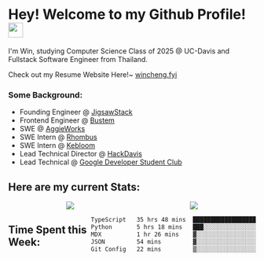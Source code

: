 <h1>Hey! Welcome to my Github Profile! <img src="https://emojis.slackmojis.com/emojis/images/1531849430/4246/blob-sunglasses.gif?1531849430" width="30"/>
</h1>

<p>I'm Win, studying Computer Science Class of 2025 @ UC-Davis and Fullstack Software Engineer from Thailand.</p>
<p>Check out my Resume Website Here!~ <a href ="https://wincheng.fyi/">wincheng.fyi</a></p>
<h3>Some Background:</h3>
<ul>
  <li>Founding Engineer @ <a href = "https://jigsawstack.com/">JigsawStack</a></li>
  <li>Frontend Engineer @ <a href = "https://bustem.com/">Bustem</a></li>
  <li>SWE @ <a href="https://aggieworks.org//">AggieWorks</a></li>
  <li>SWE Intern @ <a href = "https://www.rhombus.com/">Rhombus</a></li>
  <li>SWE Intern @ <a href = "https://www.kebloom.com/">Kebloom</a></li>
  <li>Lead Technical Director @ <a href="https://hackdavis.io/">HackDavis</a></li>
  <li>Lead Technical @ <a href="https://gdscucdavis.com/">Google Developer Student Club</a></li>
</ul>

<h2>Here are my current Stats:</h2>
<div align="center">
  <div style="display: flex; justify-content: space-around; align-items: flex-start">
  <a href="https://github.com/winzamark123/">
    <img src="https://github-readme-stats.vercel.app/api?username=winzamark123&count_private=true&rank_icon=github&show_icons=true&theme=codeSTACKr&include_all_commits=true&text_color=16A085&title_color=E2684A&border_radius=10&icon_color=E2684A&custom_title=Win's%20GitHub%20Stats" />
  </a>
  <a href="https://github.com/winzamark123/">
    <img src="https://github-readme-stats.vercel.app/api/top-langs?username=winzamark123&theme=codeSTACKr&title_color=E2684A&layout=compact" />
  </a>
  </div>
</div>
<div style="display: flex; justify-content: flex-start; align-items">
    <h2>Time Spent this Week:</h2>
<!--START_SECTION:waka-->

```txt
TypeScript   35 hrs 48 mins  ████████████████████░░░░░   80.54 %
Python       5 hrs 18 mins   ███░░░░░░░░░░░░░░░░░░░░░░   11.95 %
MDX          1 hr 26 mins    ▓░░░░░░░░░░░░░░░░░░░░░░░░   03.23 %
JSON         54 mins         ▓░░░░░░░░░░░░░░░░░░░░░░░░   02.03 %
Git Config   22 mins         ▒░░░░░░░░░░░░░░░░░░░░░░░░   00.83 %
```

<!--END_SECTION:waka-->
  </div>
